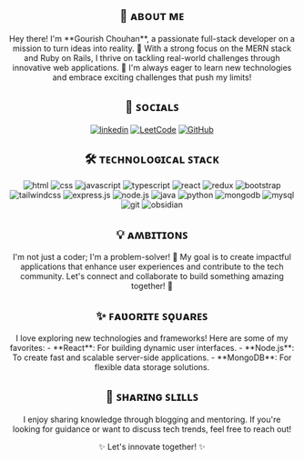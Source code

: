<h2 align="center">👋 ᴀʙᴏᴜᴛ ᴍᴇ</h2>
<p align="center">
  Hey there! I'm **Gourish Chouhan**, a passionate full-stack developer on a mission to turn ideas into reality. 🌟 With a strong focus on the MERN stack and Ruby on Rails, I thrive on tackling real-world challenges through innovative web applications. 🚀 I'm always eager to learn new technologies and embrace exciting challenges that push my limits!
</p>

<h2 align="center">🔗 ꜱᴏᴄɪᴀʟꜱ</h2>
<p align="center"> 
  <a href="https://www.linkedin.com/in/gourishchouhan/" target="_blank"><img alt="linkedin" src="https://img.shields.io/badge/linkedin-%230077B5.svg?style=for-the-badge&logo=linkedin&logoColor=white" /></a>
  <a href="https://leetcode.com/u/gourishchouhan/" target="_blank"><img alt="LeetCode" src="https://img.shields.io/badge/LeetCode-000000?style=for-the-badge&logo=LeetCode&logoColor=#d16c06" /></a>
  <a href="https://github.com/gourishchouhan" target="_blank"><img alt="GitHub" src="https://img.shields.io/badge/GitHub-181717?style=for-the-badge&logo=github&logoColor=white" /></a>
</p>

<h2 align="center">🛠️ ᴛᴇᴄʜɴᴏʟᴏɢɪᴄᴀʟ ꜱᴛᴀᴄᴋ</h2>
<p align="center">
  <img alt="html" src="https://img.shields.io/badge/html5-%23E34F26.svg?style=for-the-badge&logo=html5&logoColor=white" />
  <img alt="css" src="https://img.shields.io/badge/css3-%231572B6.svg?style=for-the-badge&logo=css3&logoColor=white" />
  <img alt="javascript" src="https://img.shields.io/badge/javascript-%23323330.svg?style=for-the-badge&logo=javascript&logoColor=%23F7DF1E" />
  <img alt="typescript" src="https://img.shields.io/badge/typescript-%23007ACC.svg?style=for-the-badge&logo=typescript&logoColor=white" />
  <img alt="react" src="https://img.shields.io/badge/react-%2320232a.svg?style=for-the-badge&logo=react&logoColor=%2361DAFB" />
  <img alt="redux" src="https://img.shields.io/badge/redux-%23593d88.svg?style=for-the-badge&logo=redux&logoColor=white" />
  <img alt="bootstrap" src="https://img.shields.io/badge/bootstrap-%238511FA.svg?style=for-the-badge&logo=bootstrap&logoColor=white" />
  <img alt="tailwindcss" src="https://img.shields.io/badge/tailwindcss-%2338B2AC.svg?style=for-the-badge&logo=tailwind-css&logoColor=white" />
  <img alt="express.js" src="https://img.shields.io/badge/express.js-%23404d59.svg?style=for-the-badge&logo=express&logoColor=%2361DAFB" />
  <img alt="node.js" src="https://img.shields.io/badge/node.js-6DA55F?style=for-the-badge&logo=node.js&logoColor=white" />
  <img alt="java" src="https://img.shields.io/badge/java-%23ED8B00.svg?style=for-the-badge&logo=openjdk&logoColor=white" />
  <img alt="python" src="https://img.shields.io/badge/python-3670A0?style=for-the-badge&logo=python&logoColor=ffdd54" />
  <img alt="mongodb" src="https://img.shields.io/badge/MongoDB-%234ea94b.svg?style=for-the-badge&logo=mongodb&logoColor=white" />
  <img alt="mysql" src="https://img.shields.io/badge/mysql-4479A1.svg?style=for-the-badge&logo=mysql&logoColor=white" />
  <img alt="git" src="https://img.shields.io/badge/git-%23F05033.svg?style=for-the-badge&logo=git&logoColor=white" />
  <img alt="obsidian" src="https://img.shields.io/badge/Obsidian-%23483699.svg?style=for-the-badge&logo=obsidian&logoColor=white" />
</p>

<h2 align="center">💡 ᴀʍʙɪᴛɪᴏɴꜱ</h2>
<p align="center">
  I'm not just a coder; I'm a problem-solver! 🧩 My goal is to create impactful applications that enhance user experiences and contribute to the tech community. Let's connect and collaborate to build something amazing together! 🤝
</p>

<h2 align="center">✨ ꜰᴀʋᴏʀɪᴛᴇ ꜱǫᴜᴀʀᴇꜱ</h2>
<p align="center">
    I love exploring new technologies and frameworks! Here are some of my favorites:
    - **React**: For building dynamic user interfaces.
    - **Node.js**: To create fast and scalable server-side applications.
    - **MongoDB**: For flexible data storage solutions.
</p>

<h2 align="center">🎉 ꜱʜᴀʀɪɴɢ ꜱʟɪʟʟꜱ</h2>
<p align="center">
    I enjoy sharing knowledge through blogging and mentoring. If you're looking for guidance or want to discuss tech trends, feel free to reach out!
</p>

<p align="center">
    <span class='pulse'>✨ Let's innovate together! ✨</span>
</p>
